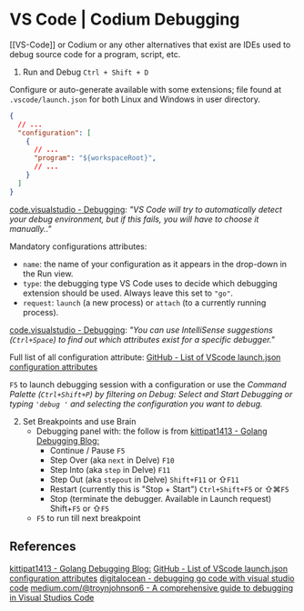 # VS Code | Codium Debugging

[[VS-Code]] or Codium or any other alternatives that exist are IDEs used to debug source code for a program, script, etc.


1. Run and Debug `Ctrl + Shift + D`


Configure or auto-generate available with some extensions; file found at `.vscode/launch.json` for both Linux and Windows in user directory.
```json
{
  // ...
  "configuration": [
    {
      // ...
      "program": "${workspaceRoot}",
      // ...
    }
  ]
}
```
[code.visualstudio - Debugging](https://code.visualstudio.com/Docs/editor/debugging): *"VS Code will try to automatically detect your debug environment, but if this fails, you will have to choose it manually.."*

Mandatory configurations attributes:
- `name`: the name of your configuration as it appears in the drop-down in the Run view.
- `type`: the debugging type VS Code uses to decide which debugging extension should be used. Always leave this set to `"go"`.
- `request`: `launch` (a new process) or `attach` (to a currently running process).

[code.visualstudio - Debugging](https://code.visualstudio.com/Docs/editor/debugging): *"You can use IntelliSense suggestions (`Ctrl+Space`) to find out which attributes exist for a specific debugger."*

 Full list of all configuration attribute: [GitHub - List of VScode launch.json configuration attributes](https://github.com/golang/vscode-go/blob/master/docs/debugging.md#launchjson-attributes)

`F5` to launch debugging session with a configuration or use the *Command Palette (`Ctrl+Shift+P`) by filtering on Debug: Select and Start Debugging or typing `'debug '` and selecting the configuration you want to debug.* 

2. Set Breakpoints and use Brain 
	- Debugging panel with: the follow is from [kittipat1413 - Golang Debugging Blog:](https://dev.to/kittipat1413/golang-debugging-in-visual-studio-code-1afd)
		- Continue / Pause `F5`
		- Step Over (aka `next` in Delve) `F10`
		- Step Into (aka `step` in Delve) `F11`
		- Step Out (aka `stepout` in Delve) `Shift+F11` or ⇧`F11`
		- Restart (currently this is "Stop + Start") `Ctrl+Shift+F5` or ⇧⌘`F5`
		- Stop (terminate the debugger. Available in Launch request) Shift+`F5` or ⇧`F5`
	- `F5` to run till next breakpoint



## References

[kittipat1413 - Golang Debugging Blog:](https://dev.to/kittipat1413/golang-debugging-in-visual-studio-code-1afd)
[GitHub - List of VScode launch.json configuration attributes](https://github.com/golang/vscode-go/blob/master/docs/debugging.md#launchjson-attributes)
[digitalocean - debugging go code with visual studio code](https://www.digitalocean.com/community/tutorials/debugging-go-code-with-visual-studio-code)
[medium.com/@troynjohnson6 - A comprehensive guide to debugging in Visual Studios Code](https://medium.com/@troynjohnson6/a-comprehensive-guide-to-debugging-in-visual-studio-code-vscode-cce885f19c1a)